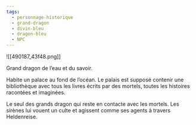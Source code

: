 ```yaml
---
tags:
  - personnage-historique
  - grand-dragon
  - divin-bleu
  - dragon-bleu
  - NPC
---
```

![[490187_43f48.png]]

Grand dragon de l’eau et du savoir.

Habite un palace au fond de l’océan. Le palais est supposé contenir une bibliothèque avec tous les livres écrits par des mortels, toutes les histoires racontées et imaginées.

Le seul des grands dragon qui reste en contacte avec les mortels. Les sirènes lui vouent un culte et agissent comme ses agents à travers Heldenreise.